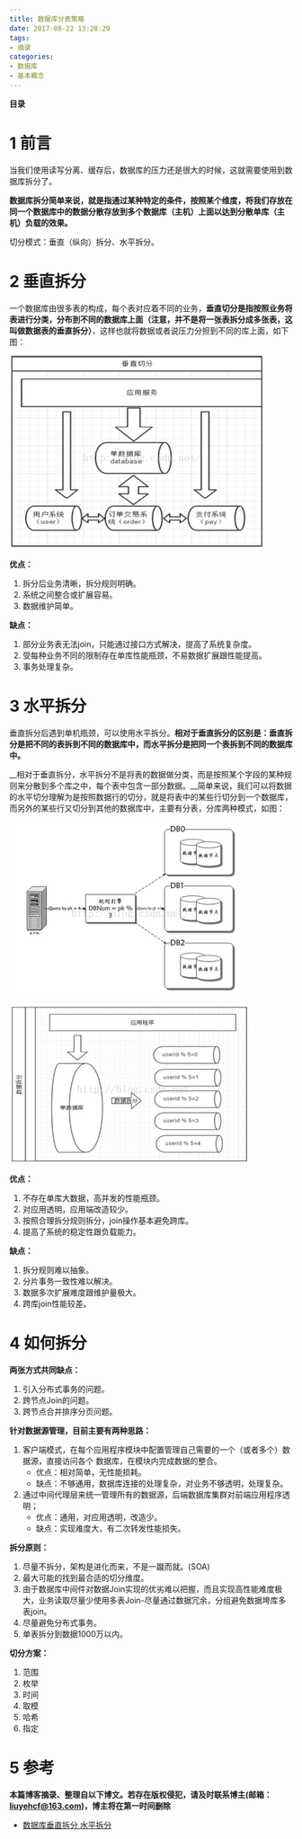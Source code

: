 ```yaml
---
title: 数据库分表策略
date: 2017-08-22 13:28:29
tags: 
- 摘录
categories: 
- 数据库
- 基本概念
---
```


__目录__

<!-- toc -->
<!--more-->

# 1 前言

当我们使用读写分离、缓存后，数据库的压力还是很大的时候，这就需要使用到数据库拆分了。

__数据库拆分简单来说，就是指通过某种特定的条件，按照某个维度，将我们存放在同一个数据库中的数据分散存放到多个数据库（主机）上面以达到分散单库（主机）负载的效果。__

切分模式：垂直（纵向）拆分、水平拆分。

# 2 垂直拆分

一个数据库由很多表的构成，每个表对应着不同的业务，__垂直切分是指按照业务将表进行分类，分布到不同的数据库上面（注意，并不是将一张表拆分成多张表，这叫做数据表的垂直拆分）__，这样也就将数据或者说压力分担到不同的库上面，如下图：

![fig1](/images/数据库分表策略/fig1.png)

__优点：__

1. 拆分后业务清晰，拆分规则明确。
1. 系统之间整合或扩展容易。
1. 数据维护简单。

__缺点：__

1. 部分业务表无法join，只能通过接口方式解决，提高了系统复杂度。
1. 受每种业务不同的限制存在单库性能瓶颈，不易数据扩展跟性能提高。
1. 事务处理复杂。

# 3 水平拆分

垂直拆分后遇到单机瓶颈，可以使用水平拆分。__相对于垂直拆分的区别是：垂直拆分是把不同的表拆到不同的数据库中，而水平拆分是把同一个表拆到不同的数据库中。__

__相对于垂直拆分，水平拆分不是将表的数据做分类，而是按照某个字段的某种规则来分散到多个库之中，每个表中包含一部分数据。__简单来说，我们可以将数据的水平切分理解为是按照数据行的切分，就是将表中的某些行切分到一个数据库，而另外的某些行又切分到其他的数据库中，主要有分表，分库两种模式，如图：

![fig2](/images/数据库分表策略/fig2.png)

![fig3](/images/数据库分表策略/fig3.png)

__优点：__

1. 不存在单库大数据，高并发的性能瓶颈。
1. 对应用透明，应用端改造较少。
1. 按照合理拆分规则拆分，join操作基本避免跨库。
1. 提高了系统的稳定性跟负载能力。

__缺点：__

1. 拆分规则难以抽象。
1. 分片事务一致性难以解决。
1. 数据多次扩展难度跟维护量极大。
1. 跨库join性能较差。

# 4 如何拆分

__两张方式共同缺点：__

1. 引入分布式事务的问题。
1. 跨节点Join的问题。
1. 跨节点合并排序分页问题。

__针对数据源管理，目前主要有两种思路：__

1. 客户端模式，在每个应用程序模块中配置管理自己需要的一个（或者多个）数据源，直接访问各个 数据库，在模块内完成数据的整合。
    * 优点：相对简单，无性能损耗。
    * 缺点：不够通用，数据库连接的处理复杂，对业务不够透明，处理复杂。
1. 通过中间代理层来统一管理所有的数据源，后端数据库集群对前端应用程序透明；
    * 优点：通用，对应用透明，改造少。
    * 缺点：实现难度大，有二次转发性能损失。

__拆分原则：__

1. 尽量不拆分，架构是进化而来，不是一蹴而就。(SOA)
1. 最大可能的找到最合适的切分维度。
1. 由于数据库中间件对数据Join实现的优劣难以把握，而且实现高性能难度极大，业务读取尽量少使用多表Join-尽量通过数据冗余，分组避免数据垮库多表join。
1. 尽量避免分布式事务。
1. 单表拆分到数据1000万以内。

__切分方案：__

1. 范围
1. 枚举
1. 时间
1. 取模
1. 哈希
1. 指定

# 5 参考

__本篇博客摘录、整理自以下博文。若存在版权侵犯，请及时联系博主(邮箱：liuyehcf@163.com)，博主将在第一时间删除__

* [数据库垂直拆分 水平拆分](http://blog.csdn.net/jerome_s/article/details/52492616)
